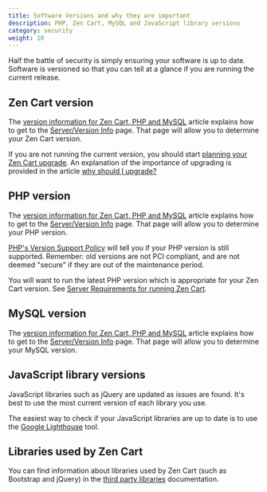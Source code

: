 ```yaml
---
title: Software Versions and why they are important
description: PHP, Zen Cart, MySQL and JavaScript library versions 
category: security
weight: 10
---
```


Half the battle of security is simply ensuring your software is up to date. 
Software is versioned so that you can tell at a glance if you are running the current release. 

## Zen Cart version
The [version information for Zen Cart, PHP and MySQL](/user/first_steps/version/) article explains how to get to the [Server/Version Info](/user/admin_pages/tools/server_info/) page. That page will allow you to determine your 
Zen Cart version.

If you are not running the current version, you should start [planning your Zen Cart upgrade](/user/upgrading/). 
An explanation of the importance of upgrading is provided in the article [why should I upgrade?](/user/upgrading/about_upgrading/)

## PHP version
The [version information for Zen Cart, PHP and MySQL](/user/first_steps/version/) article explains how to get to the [Server/Version Info](/user/admin_pages/tools/server_info/) page. That page will allow you to determine your 
PHP version.

[PHP's Version Support Policy](https://www.php.net/supported-versions.php) will tell you if your PHP version is still supported. Remember: old versions are not PCI compliant, and are not deemed "secure" if they are out of the maintenance period.

You will want to run the latest PHP version which is appropriate for your Zen Cart version.  See  [Server Requirements for running Zen Cart](/user/first_steps/server_requirements/#php-version).

## MySQL version
The [version information for Zen Cart, PHP and MySQL](/user/first_steps/version/) article explains how to get to the [Server/Version Info](/user/admin_pages/tools/server_info/) page. That page will allow you to determine your 
MySQL version.

## JavaScript library versions
JavaScript libraries such as jQuery are updated as issues are found.  It's best to use the most current version of each library you use. 

The easiest way to check if your JavaScript libraries are up to date is to use the [Google Lighthouse](/user/upgrading/javascript_updates/) tool.  

## Libraries used by Zen Cart 
You can find information about libraries used by Zen Cart (such as Bootstrap and jQuery) in the [third party libraries](/dev/libraries/) documentation. 


